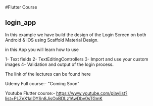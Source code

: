 #Flutter Course 

## login_app


In this example we have build the design of the Login Screen on both Android & iOS using Scaffold Material Design.

in this App you will learn how to use 

1- Text fields 
2- TextEditingControllers 
3- Import and use your custom images 
4- Validation and output of the login process. 

The link of the lectures can be found here 

Udemy Full course:- "Coming Soon"


Youtube Flutter course:- https://www.youtube.com/playlist?list=PLZeX1aIDYSn8JisOoBDLz1AwDbv0sTGmK



